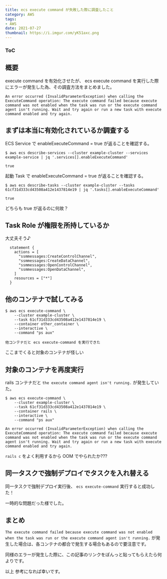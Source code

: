 ```yaml
---
title: ecs execute command が失敗した際に調査したこと
category: AWS
tags:
- AWS
date: 2021-07-27
thumbnail: https://i.imgur.com/yK51axc.png
---
```


<div class="toc">
<div class="toc-content">
<h3 class="menu-label">ToC</h3>
<!-- toc -->
</div>
</div>

<!-- more -->

## 概要

execute command を有効化させたが、 ecs execute command を実行した際にエラーが発生した為、その調査方法をまとめました。

```
An error occurred (InvalidParameterException) when calling the ExecuteCommand operation: The execute command failed because execute command was not enabled when the task was run or the execute command agent isn't running. Wait and try again or run a new task with execute command enabled and try again.
```

## まずは本当に有効化されているか調査する

ECS Service で enableExecuteCommand = true が返ることを確認する。

```
$ aws ecs describe-services --cluster example-cluster --services example-service | jq '.services[].enableExecuteCommand'

true
```

起動 Task で enableExecuteCommand = true が返ることを確認する。

```
$ aws ecs describe-tasks --cluster example-cluster --tasks 61cf31d333cd43508a412e1437814e19 | jq '.tasks[].enableExecuteCommand'

true
```

どちらも true が返るのに何故？

## Task Role が権限を所持しているか

大丈夫そう♪

```
  statement {
    actions = [
      "ssmmessages:CreateControlChannel",
      "ssmmessages:CreateDataChannel",
      "ssmmessages:OpenControlChannel",
      "ssmmessages:OpenDataChannel",
    ]
    resources = ["*"]
  }
```

## 他のコンテナで試してみる

```
$ aws ecs execute-command \
    --cluster example-cluster \
    --task 61cf31d333cd43508a412e1437814e19 \
    --container other_container \
    --interactive \
    --command "ps aux"

他コンテナだと ecs execute-command を実行できた
```

ここまでくると対象のコンテナが怪しい

## 対象のコンテナを再度実行

rails コンテナだと `the execute command agent isn't running.` が発生していた。

```
$ aws ecs execute-command \
    --cluster example-cluster \
    --task 61cf31d333cd43508a412e1437814e19 \
    --container rails \
    --interactive \
    --command "ps aux"

An error occurred (InvalidParameterException) when calling the ExecuteCommand operation: The execute command failed because execute command was not enabled when the task was run or the execute command agent isn't running. Wait and try again or run a new task with execute command enabled and try again.
```

`rails c` をよく利用するから OOM でやられたか???


## 同一タスクで強制デプロイでタスクを入れ替える

同一タスクで強制デプロイ実行後、 `ecs execute-command` 実行すると成功した！

一時的な問題だった様でした。

## まとめ

`The execute command failed because execute command was not enabled when the task was run or the execute command agent isn't running.` が発生した場合は、各コンテナの都合で発生する場合もあるので要注意です。

同様のエラーが発生した際に、この記事のリンクをぽんっと貼ってもらえたら何よりです。

以上
参考になれば幸いです。
